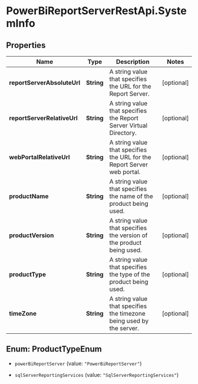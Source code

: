 # PowerBiReportServerRestApi.SystemInfo

## Properties
Name | Type | Description | Notes
------------ | ------------- | ------------- | -------------
**reportServerAbsoluteUrl** | **String** | A string value that specifies the URL for the Report Server. | [optional] 
**reportServerRelativeUrl** | **String** | A string value that specifies the Report Server Virtual Directory. | [optional] 
**webPortalRelativeUrl** | **String** | A string value that specifies the URL for the Report Server web portal. | [optional] 
**productName** | **String** | A string value that specifies the name of the product being used. | [optional] 
**productVersion** | **String** | A string value that specifies the version of the product being used. | [optional] 
**productType** | **String** | A string value that specifies the type of the product being used. | [optional] 
**timeZone** | **String** | A string value that specifies the timezone being used by the server. | [optional] 


<a name="ProductTypeEnum"></a>
## Enum: ProductTypeEnum


* `powerBiReportServer` (value: `"PowerBiReportServer"`)

* `sqlServerReportingServices` (value: `"SqlServerReportingServices"`)




